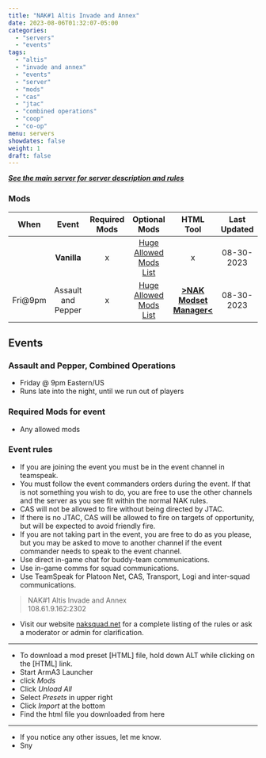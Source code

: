 ```yaml
---
title: "NAK#1 Altis Invade and Annex"
date: 2023-08-06T01:32:07-05:00
categories:
  - "servers"
  - "events"
tags:
  - "altis"
  - "invade and annex"
  - "events"
  - "server"
  - "mods"
  - "cas"
  - "jtac"
  - "combined operations"
  - "coop"
  - "co-op"
menu: servers
showdates: false
weight: 1
draft: false
---
```

[***See the main server for server description and rules***](https://www.naksquad.net/servers/ourservers/)
<!-- more -->
<!-- Table Generator https://www.tablesgenerator.com/markdown_tables -->
<!-- Table data importer https://anywaydata.com/app# -->
### Mods
|**When**| **Event** | **Required Mods** | **Optional Mods** | **HTML Tool** | **Last Updated** |
|:---:|:---:|:---:|:---:|:---:|:---:|
|| **Vanilla** | x | [Huge Allowed Mods List](https://www.naksquad.net/mods/) | x | 08-30-2023 |
|Fri@9pm| Assault and Pepper | x | [Huge Allowed Mods List](https://www.naksquad.net/mods/) | [**>NAK Modset Manager<**](https://dell-wsl.rove-minor.ts.net/?nak1_saltnpepper=450814997,333310405,1638341685,2060770170*,2034363662*,1804716719*,1598735666*,1538673636*,772802287*,423344798*,2480263219*,2467589125*,825179978*,925018569*,570118882*,825172265*,1486853849*,2257686620*) | 08-30-2023 |

## Events

### Assault and Pepper, Combined Operations
- Friday @ 9pm Eastern/US
- Runs late into the night, until we run out of players

### Required Mods for event

- Any allowed mods

### Event rules

- If you are joining the event you must be in the event channel in teamspeak.
- You must follow the event commanders orders during the event. If that is not something you wish to do, you are free to use the other channels and the server as you see fit within the normal NAK rules.
- CAS will not be allowed to fire without being directed by JTAC.
- If there is no JTAC, CAS will be allowed to fire on targets of opportunity, but will be expected to avoid friendly fire.
- If you are not taking part in the event, you are free to do as you please, but you may be asked to move to another channel if the event commander needs to speak to the event channel.
- Use direct in-game chat for buddy-team communications.
- Use in-game comms for squad communications.
- Use TeamSpeak for Platoon Net, CAS, Transport, Logi and inter-squad communications.

> NAK#1 Altis Invade and Annex \
108.61.9.162:2302

- Visit our website [naksquad.net](https://naksquad.net) for a complete listing of the rules or ask a moderator or admin for clarification.
---
- To download a mod preset [HTML] file, hold down ALT while clicking on the [HTML] link.
- Start ArmA3 Launcher
- click <i>Mods</i>
- Click <i>Unload All</i>
- Select <i>Presets</i> in upper right
- Click <i>Import</i> at the bottom
- Find the html file you downloaded from here
---
- If you notice any other issues, let me know.
- Sny